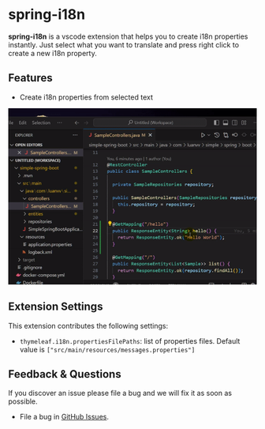 # spring-i18n

**spring-i18n** is a vscode extension that helps you to create i18n properties instantly.
Just select what you want to translate and press right click to create a new i18n property.

## Features
* Create i18n properties from selected text

![Demo](images/demo.gif)
## Extension Settings

This extension contributes the following settings:

* `thymeleaf.i18n.propertiesFilePaths`: list of properties files. Default value is `["src/main/resources/messages.properties"]`

## Feedback & Questions

If you discover an issue please file a bug and we will fix it as soon as possible.
* File a bug in [GitHub Issues](https://github.com/luanvuhlu/spring-i18n-extension/issues).